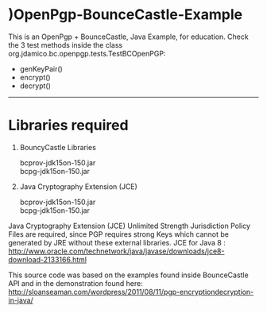 )OpenPgp-BounceCastle-Example
============================

This is an OpenPgp + BounceCastle, Java Example, for education. Check the 3 test methods inside the class org.jdamico.bc.openpgp.tests.TestBCOpenPGP:

* genKeyPair()
* encrypt()
* decrypt()
------
Libraries required
===========================
1) BouncyCastle Libraries 

   bcprov-jdk15on-150.jar  
   bcpg-jdk15on-150.jar 
  
2) Java Cryptography Extension (JCE)

   bcprov-jdk15on-150.jar  
   bcpg-jdk15on-150.jar 

  
Java Cryptography Extension (JCE) Unlimited Strength Jurisdiction Policy Files are required, since PGP requires strong Keys which cannot be generated by JRE without these external libraries.
JCE for Java 8 : http://www.oracle.com/technetwork/java/javase/downloads/jce8-download-2133166.html


This source code was based on the examples found inside BounceCastle API and in the demonstration found here: http://sloanseaman.com/wordpress/2011/08/11/pgp-encryptiondecryption-in-java/

